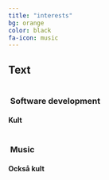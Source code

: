 ```yaml
---
title: "interests"
bg: orange
color: black
fa-icon: music
---
```


## Text
<div class="container">
<div class="row">
  <div class="column halfx">
    <h3 class="text-blue"><i class="fa fa-cog text-grey"></i>&nbsp;Software development</h3>
    <h4>Kult</h4>
  </div>
  <div class="column halfx">
    <h3 class="text-blue"><i class="fa fa-music text-grey"></i>&nbsp;Music</h3>
    <h4>Också kult</h4>
  </div>
</div>
</div>
